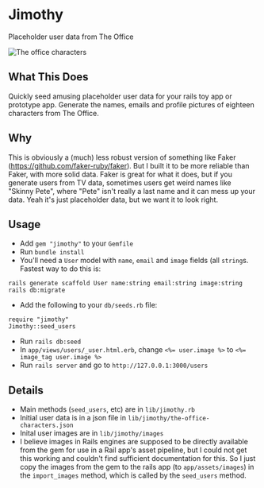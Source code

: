 # Jimothy
Placeholder user data from The Office

![The office characters](https://github.com/mark-mcdermott/jimothy/blob/main/images/flonkerton.jpg)

## What This Does

Quickly seed amusing placeholder user data for your rails toy app or prototype  app. Generate the names, emails and profile pictures of eighteen characters from The Office.

## Why

This is obviously a (much) less robust version of something like Faker (https://github.com/faker-ruby/faker). But I built it to be more reliable than Faker, with more solid data. Faker is great for what it does, but if you generate users from TV data, sometimes users get weird names like "Skinny Pete", where "Pete" isn't really a last name and it can mess up your data. Yeah it's just placeholder data, but we want it to look right.

## Usage

- Add `gem "jimothy"` to your `Gemfile`
- Run `bundle install`
- You'll need a `User` model with `name`, `email` and `image` fields (all `string`s. Fastest way to do this is:
```
rails generate scaffold User name:string email:string image:string
rails db:migrate
```
- Add the following to your `db/seeds.rb` file:
```
require "jimothy"
Jimothy::seed_users
```
- Run `rails db:seed`
- In `app/views/users/_user.html.erb`, change `<%= user.image %>` to `<%= image_tag user.image %>`
- Run `rails server` and go to `http://127.0.0.1:3000/users`

## Details
- Main methods (`seed_users`, etc) are in `lib/jimothy.rb`
- Initial user data is in a json file in `lib/jimothy/the-office-characters.json`
- Inital user images are in `lib/jimothy/images`
- I believe images in Rails engines are supposed to be directly available from the gem for use in a Rail app's asset pipeline, but I could not get this working and couldn't find sufficient documentation for this. So I just copy the images from the gem to the rails app (to `app/assets/images`) in the `import_images` method, which is called by the `seed_users` method.

